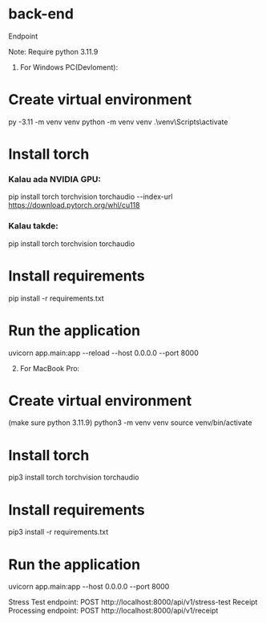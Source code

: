 # back-end
 Endpoint

 Note: Require python 3.11.9

1. For Windows PC(Devloment):
# Create virtual environment
py -3.11 -m venv venv
python -m venv venv
.\venv\Scripts\activate

# Install torch 
### Kalau ada NVIDIA GPU:
pip install torch torchvision torchaudio --index-url https://download.pytorch.org/whl/cu118
### Kalau takde:
pip install torch torchvision torchaudio

# Install requirements
pip install -r requirements.txt

# Run the application
uvicorn app.main:app --reload --host 0.0.0.0 --port 8000

2. For MacBook Pro:
# Create virtual environment

(make sure python 3.11.9)
python3 -m venv venv
source venv/bin/activate

# Install torch
pip3 install torch torchvision torchaudio

# Install requirements
pip3 install -r requirements.txt

# Run the application
uvicorn app.main:app --host 0.0.0.0 --port 8000




 Stress Test endpoint: POST http://localhost:8000/api/v1/stress-test
Receipt Processing endpoint: POST http://localhost:8000/api/v1/receipt
